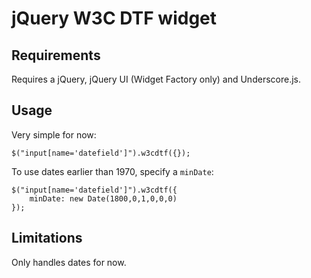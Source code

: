 jQuery W3C DTF widget
=====================

Requirements
------------
Requires a jQuery, jQuery UI (Widget Factory only) and Underscore.js.

Usage
-----
Very simple for now:

    $("input[name='datefield']").w3cdtf({});

To use dates earlier than 1970, specify a `minDate`:

    $("input[name='datefield']").w3cdtf({
        minDate: new Date(1800,0,1,0,0,0)
    });

Limitations
-----------
Only handles dates for now.

